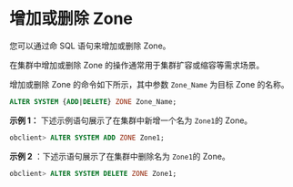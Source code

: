 增加或删除 Zone 
===============================

您可以通过命 SQL 语句来增加或删除 Zone。

在集群中增加或删除 Zone 的操作通常用于集群扩容或缩容等需求场景。

增加或删除 Zone 的命令如下所示，其中参数 `Zone_Name` 为目标 Zone 的名称。

```sql
ALTER SYSTEM {ADD|DELETE} ZONE Zone_Name;
```



**示例 1：** 下述示例语句展示了在集群中新增一个名为 `Zone1`的 Zone。

```sql
obclient> ALTER SYSTEM ADD ZONE Zone1;
```

 **示例 2** ：下述示语句展示了在集群中删除名为 `Zone1`的 Zone。



```sql
obclient> ALTER SYSTEM DELETE ZONE Zone1;
```



